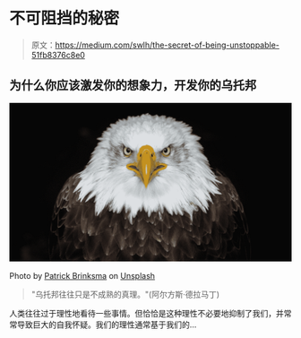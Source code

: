 # 不可阻挡的秘密

> 原文：<https://medium.com/swlh/the-secret-of-being-unstoppable-51fb8376c8e0>

## 为什么你应该激发你的想象力，开发你的乌托邦

![](img/cb4cf3bc486d102d5aa97641bc78cdfa.png)

Photo by [Patrick Brinksma](https://unsplash.com/@patrickbrinksma?utm_source=medium&utm_medium=referral) on [Unsplash](https://unsplash.com?utm_source=medium&utm_medium=referral)

> "乌托邦往往只是不成熟的真理。"(阿尔方斯·德拉马丁)

人类往往过于理性地看待一些事情。但恰恰是这种理性不必要地抑制了我们，并常常导致巨大的自我怀疑。我们的理性通常基于我们的…